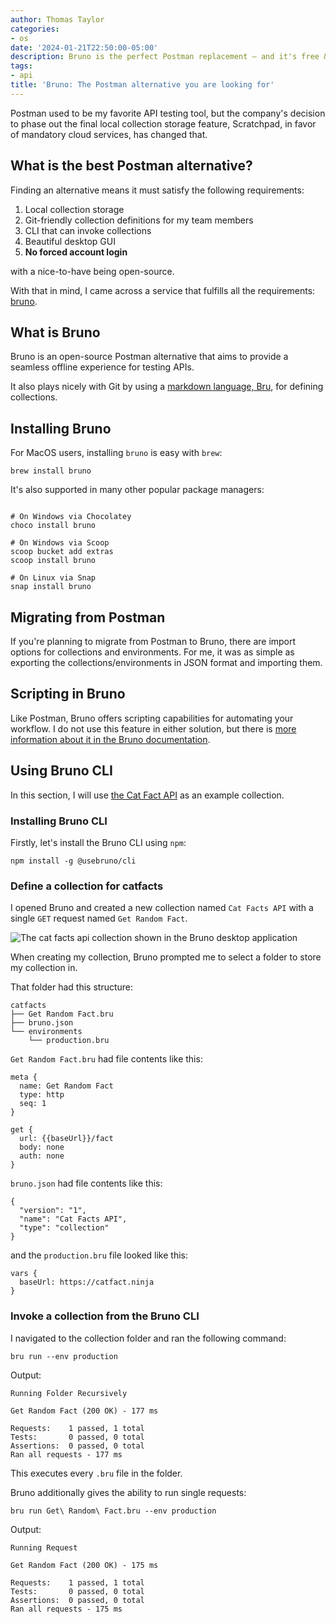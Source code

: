 ```yaml
---
author: Thomas Taylor
categories:
- os
date: '2024-01-21T22:50:00-05:00'
description: Bruno is the perfect Postman replacement – and it's free & open-source.
tags:
- api
title: 'Bruno: The Postman alternative you are looking for'
---
```


Postman used to be my favorite API testing tool, but the company's decision to phase out the final local collection storage feature, Scratchpad, in favor of mandatory cloud services, has changed that.

## What is the best Postman alternative?

Finding an alternative means it must satisfy the following requirements:

1. Local collection storage
2. Git-friendly collection definitions for my team members
3. CLI that can invoke collections
4. Beautiful desktop GUI
5. **No forced account login**

with a nice-to-have being open-source.

With that in mind, I came across a service that fulfills all the requirements: [bruno][1].

## What is Bruno

Bruno is an open-source Postman alternative that aims to provide a seamless offline experience for testing APIs.

It also plays nicely with Git by using a [markdown language, Bru][2], for defining collections.

## Installing Bruno

For MacOS users, installing `bruno` is easy with `brew`:

```shell
brew install bruno
```

It's also supported in many other popular package managers:

```shell

# On Windows via Chocolatey
choco install bruno

# On Windows via Scoop
scoop bucket add extras
scoop install bruno

# On Linux via Snap
snap install bruno
```

## Migrating from Postman

If you're planning to migrate from Postman to Bruno, there are import options for collections and environments. For me, it was as simple as exporting the collections/environments in JSON format and importing them.

## Scripting in Bruno

Like Postman, Bruno offers scripting capabilities for automating your workflow. I do not use this feature in either solution, but there is [more information about it in the Bruno documentation][3].

## Using Bruno CLI

In this section, I will use [the Cat Fact API][4] as an example collection.

### Installing Bruno CLI

Firstly, let's install the Bruno CLI using `npm`:

```shell
npm install -g @usebruno/cli
```

### Define a collection for catfacts

I opened Bruno and created a new collection named `Cat Facts API` with a single `GET` request named `Get Random Fact`.

![The cat facts api collection shown in the Bruno desktop application](images/AAlbBK.webp)

When creating my collection, Bruno prompted me to select a folder to store my collection in.

That folder had this structure:

```text
catfacts
├── Get Random Fact.bru
├── bruno.json
└── environments
    └── production.bru
```

`Get Random Fact.bru` had file contents like this:

```text
meta {
  name: Get Random Fact
  type: http
  seq: 1
}

get {
  url: {{baseUrl}}/fact
  body: none
  auth: none
}
```

`bruno.json` had file contents like this:

```text
{
  "version": "1",
  "name": "Cat Facts API",
  "type": "collection"
}
```

and the `production.bru` file looked like this:

```text
vars {
  baseUrl: https://catfact.ninja
}
```

### Invoke a collection from the Bruno CLI

I navigated to the collection folder and ran the following command:

```shell
bru run --env production
```

Output:

```text
Running Folder Recursively 

Get Random Fact (200 OK) - 177 ms

Requests:    1 passed, 1 total
Tests:       0 passed, 0 total
Assertions:  0 passed, 0 total
Ran all requests - 177 ms
```

This executes every `.bru` file in the folder.

Bruno additionally gives the ability to run single requests:

```shell
bru run Get\ Random\ Fact.bru --env production
```

Output:

```text
Running Request 

Get Random Fact (200 OK) - 175 ms

Requests:    1 passed, 1 total
Tests:       0 passed, 0 total
Assertions:  0 passed, 0 total
Ran all requests - 175 ms
```

[1]: https://www.usebruno.com/
[2]: https://www.usebruno.com/bru
[3]: https://docs.usebruno.com/scripting/introduction.html
[4]: https://catfact.ninja/
